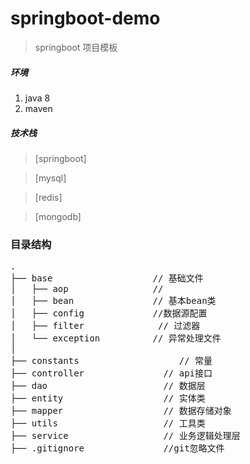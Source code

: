# springboot-demo

> springboot 项目模板


##### 环境
 1. java 8
 2. maven
 
##### 技术栈 
> [springboot]

> [mysql]

> [redis]

> [mongodb]

### 目录结构
<pre>
.
├── base                   // 基础文件
│	├── aop                // 
│   ├── bean               // 基本bean类
│   ├── config             //数据源配置
│   ├── filter              // 过滤器
│	└── exception          // 异常处理文件
│         
├── constants                   // 常量
├── controller               // api接口
├── dao                      // 数据层
├── entity                   // 实体类
├── mapper                   // 数据存储对象
├── utils                    // 工具类
├── service                  // 业务逻辑处理层
├── .gitignore               //git忽略文件
</pre>

